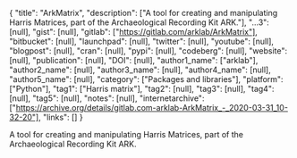 {
  "title": "ArkMatrix",
  "description": ["A tool for creating and manipulating Harris Matrices, part of the Archaeological Recording Kit ARK."],
  "...3": [null],
  "gist": [null],
  "gitlab": ["https://gitlab.com/arklab/ArkMatrix"],
  "bitbucket": [null],
  "launchpad": [null],
  "twitter": [null],
  "youtube": [null],
  "blogpost": [null],
  "cran": [null],
  "pypi": [null],
  "codeberg": [null],
  "website": [null],
  "publication": [null],
  "DOI": [null],
  "author1_name": ["arklab"],
  "author2_name": [null],
  "author3_name": [null],
  "author4_name": [null],
  "author5_name": [null],
  "category": ["Packages and libraries"],
  "platform": ["Python"],
  "tag1": ["Harris matrix"],
  "tag2": [null],
  "tag3": [null],
  "tag4": [null],
  "tag5": [null],
  "notes": [null],
  "internetarchive": ["https://archive.org/details/gitlab.com-arklab-ArkMatrix_-_2020-03-31_10-32-20"],
  "links": []
}

<!-- Generated by csv2md.R – do not edit by hand -->

A tool for creating and manipulating Harris Matrices, part of the Archaeological Recording Kit ARK.